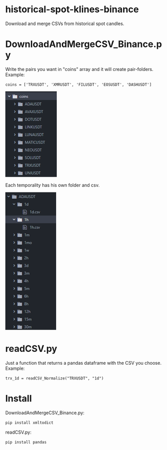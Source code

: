 # historical-spot-klines-binance
Download and merge CSVs from historical spot candles.

# DownloadAndMergeCSV_Binance.py
Write the pairs you want in "coins" array and it will create pair-folders.
Example:

    coins = ['TRXUSDT', 'XMRUSDT', 'FILUSDT', 'EOSUSDT', 'DASHUSDT']
    
![alt text](https://github.com/JBUinfo/historical-spot-klines-binance/blob/main/Images/CoinsFolder.png?raw=true)

Each temporality has his own folder and csv.

![alt text](https://github.com/JBUinfo/historical-spot-klines-binance/blob/main/Images/TempFolders.png?raw=true)

# readCSV.py
Just a function that returns a pandas dataframe with the CSV you choose.
Example:

    trx_1d = readCSV_Normalize("TRXUSDT", "1d")
    
# Install
DownloadAndMergeCSV_Binance.py:

    pip install xmltodict
    
readCSV.py:

    pip install pandas
    
